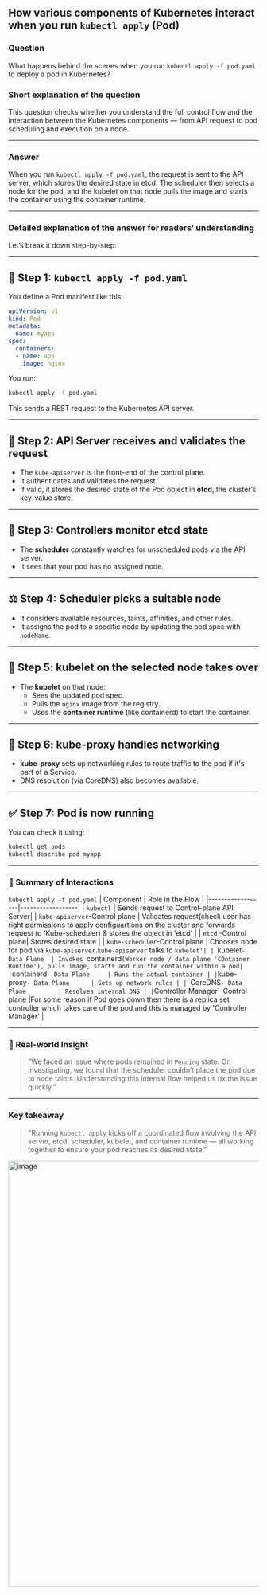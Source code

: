 ## How various components of Kubernetes interact when you run `kubectl apply` (Pod)

### Question  
What happens behind the scenes when you run `kubectl apply -f pod.yaml` to deploy a pod in Kubernetes?

### Short explanation of the question  
This question checks whether you understand the full control flow and the interaction between the Kubernetes components — from API request to pod scheduling and execution on a node.

---

### Answer  
When you run `kubectl apply -f pod.yaml`, the request is sent to the API server, which stores the desired state in etcd. The scheduler then selects a node for the pod, and the kubelet on that node pulls the image and starts the container using the container runtime.

---

### Detailed explanation of the answer for readers’ understanding

Let’s break it down step-by-step:

---

## 🧾 Step 1: `kubectl apply -f pod.yaml`

You define a Pod manifest like this:

```yaml
apiVersion: v1
kind: Pod
metadata:
  name: myapp
spec:
  containers:
  - name: app
    image: nginx
```

You run:

```bash
kubectl apply -f pod.yaml
```

This sends a REST request to the Kubernetes API server.

---

## 🔐 Step 2: API Server receives and validates the request

- The `kube-apiserver` is the front-end of the control plane.
- It authenticates and validates the request.
- If valid, it stores the desired state of the Pod object in **etcd**, the cluster’s key-value store.

---

## 🧠 Step 3: Controllers monitor etcd state

- The **scheduler** constantly watches for unscheduled pods via the API server.
- It sees that your pod has no assigned node.

---

## ⚖️ Step 4: Scheduler picks a suitable node

- It considers available resources, taints, affinities, and other rules.
- It assigns the pod to a specific node by updating the pod spec with `nodeName`.

---

## 🔧 Step 5: kubelet on the selected node takes over

- The **kubelet** on that node:
  - Sees the updated pod spec.
  - Pulls the `nginx` image from the registry.
  - Uses the **container runtime** (like containerd) to start the container.

---

## 🔌 Step 6: kube-proxy handles networking

- **kube-proxy** sets up networking rules to route traffic to the pod if it's part of a Service.
- DNS resolution (via CoreDNS) also becomes available.

---

## ✅ Step 7: Pod is now running

You can check it using:

```bash
kubectl get pods
kubectl describe pod myapp
```

---

### 🔄 Summary of Interactions
`kubectl apply -f pod.yaml`
| Component        | Role in the Flow |
|------------------|------------------|
| `kubectl`        | Sends request to Control-plane API Server|
| `kube-apiserver`-Control plane | Validates request(check user has right permissions to apply configuartions on the cluster and forwards request to 'Kube-scheduler) & stores the object in 'etcd' |
| `etcd` -Control plane| Stores desired state |
| `kube-scheduler`-Control plane  | Chooses node for pod via `kube-apiserver`.`kube-apiserver` talks to `kubelet'|
| `kubelet`- Data Plane  | Invokes `containerd` (Worker node / data plane 'COntainer Runtime'), pulls image, starts and run the container within a pod|
| `containerd` - Data Plane     | Runs the actual container |
| `kube-proxy`- Data Plane      | Sets up network rules |
| `CoreDNS` - Data Plane         | Resolves internal DNS |
| `Controller Manager`-Control plane  |For some reason if Pod goes down then there is a replica set controller which takes care of the pod and this is managed by 'Controller Manager' |

---

### 🧠 Real-world Insight

> “We faced an issue where pods remained in `Pending` state. On investigating, we found that the scheduler couldn’t place the pod due to node taints. Understanding this internal flow helped us fix the issue quickly.”

---

### Key takeaway

> "Running `kubectl apply` kicks off a coordinated flow involving the API server, etcd, scheduler, kubelet, and container runtime — all working together to ensure your pod reaches its desired state."

<img width="652" height="856" alt="image" src="https://github.com/user-attachments/assets/e936de79-291a-4762-97c3-af84ff7bff01" />
